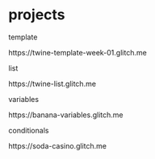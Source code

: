 <h1>projects</h1>
<p>template</p>
<p>https://twine-template-week-01.glitch.me</p>
<p>list</p>
<p>https://twine-list.glitch.me</p>
<p>variables</p>
<p>https://banana-variables.glitch.me</p>
<p>conditionals</p>
<p>https://soda-casino.glitch.me</p>
